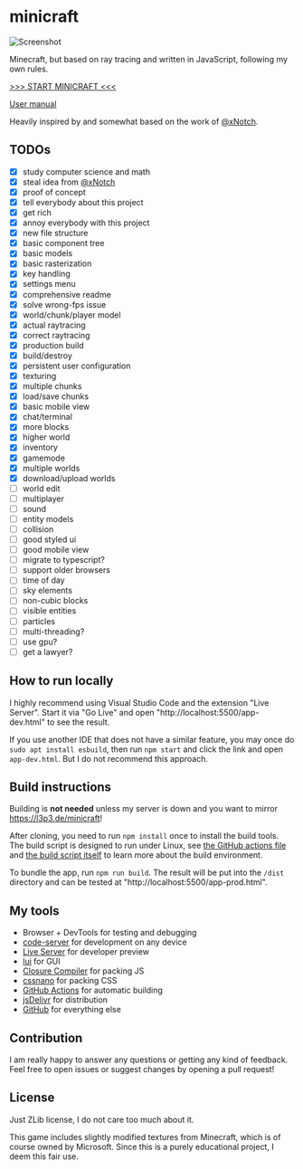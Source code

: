 # minicraft

![Screenshot](https://l3p3.de/media/minicraft1.png)

Minecraft, but based on ray tracing and written in JavaScript, following my own rules.

[>>> START MINICRAFT <<<](https://l3p3.de/minicraft)

[User manual](https://github.com/L3P3/minicraft/wiki)

Heavily inspired by and somewhat based on the work of [@xNotch](https://github.com/xNotch).

## TODOs

- [x] study computer science and math
- [x] steal idea from [@xNotch](https://github.com/xNotch)
- [x] proof of concept
- [x] tell everybody about this project
- [x] get rich
- [x] annoy everybody with this project
- [x] new file structure
- [x] basic component tree
- [x] basic models
- [x] basic rasterization
- [x] key handling
- [x] settings menu
- [x] comprehensive readme
- [x] solve wrong-fps issue
- [x] world/chunk/player model
- [x] actual raytracing
- [x] correct raytracing
- [x] production build
- [x] build/destroy
- [x] persistent user configuration
- [x] texturing
- [x] multiple chunks
- [x] load/save chunks
- [x] basic mobile view
- [x] chat/terminal
- [x] more blocks
- [x] higher world
- [x] inventory
- [x] gamemode
- [x] multiple worlds
- [x] download/upload worlds
- [ ] world edit
- [ ] multiplayer
- [ ] sound
- [ ] entity models
- [ ] collision
- [ ] good styled ui
- [ ] good mobile view
- [ ] migrate to typescript?
- [ ] support older browsers
- [ ] time of day
- [ ] sky elements
- [ ] non-cubic blocks
- [ ] visible entities
- [ ] particles
- [ ] multi-threading?
- [ ] use gpu?
- [ ] get a lawyer?

## How to run locally

I highly recommend using Visual Studio Code and the extension "Live Server". Start it via "Go Live" and open "http://localhost:5500/app-dev.html" to see the result.

If you use another IDE that does not have a similar feature, you may once do `sudo apt install esbuild`, then run `npm start` and click the link and open `app-dev.html`. But I do not recommend this approach.

## Build instructions

Building is **not needed** unless my server is down and you want to mirror https://l3p3.de/minicraft!

After cloning, you need to run `npm install` once to install the build tools. The build script is designed to run under Linux, see [the GitHub actions file](.github/workflows/build.yml) and [the build script itself](build.js) to learn more about the build environment.

To bundle the app, run `npm run build`. The result will be put into the `/dist` directory and can be tested at "http://localhost:5500/app-prod.html".

## My tools

- Browser + DevTools for testing and debugging
- [code-server](https://github.com/cdr/code-server) for development on any device
- [Live Server](https://marketplace.visualstudio.com/items?itemName=ritwickdey.LiveServer) for developer preview
- [lui](https://github.com/L3P3/lui) for GUI
- [Closure Compiler](https://github.com/google/closure-compiler) for packing JS
- [cssnano](https://cssnano.co) for packing CSS
- [GitHub Actions](https://github.com/features/actions) for automatic building
- [jsDelivr](https://www.jsdelivr.com) for distribution
- [GitHub](https://github.com) for everything else

## Contribution

I am really happy to answer any questions or getting any kind of feedback. Feel free to open issues or suggest changes by opening a pull request!

## License

Just ZLib license, I do not care too much about it.

This game includes slightly modified textures from Minecraft, which is of course owned by Microsoft. Since this is a purely educational project, I deem this fair use.
